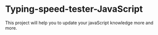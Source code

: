 # Typing-speed-tester-JavaScript
This project will help you to update your javaScript knowledge more and more.
